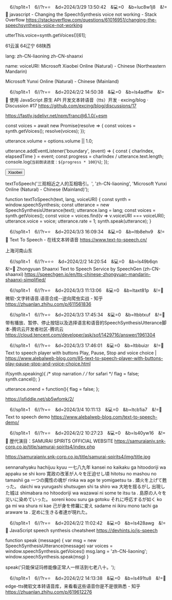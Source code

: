 
　6//sp1it=1　6//?r=⭐　&d=2024/3/29 13:50:42　&💻=0　&b=luc8w1j8　&!=🌸
javascript - Changing the SpeechSynthesis voice not working - Stack Overflow
https://stackoverflow.com/questions/61016951/changing-the-speechsynthesis-voice-not-working

utterThis.voice=synth.getVoices()[61];

61云溪
64辽宁
68陕西

lang:
zh-CN-liaoning
zh-CN-shaanxi

name:
voiceURI:
Microsoft Xiaobei Online (Natural) - Chinese (Northeastern Mandarin)

Microsoft Yunxi Online (Natural) - Chinese (Mainland)

　6//sp1it=1　6//?r=⭐　&d=2024/2/2 14:50:38　&💻=0　&b=ls4adffw　&!=🌸
使用 JavaScript 原生 API 开发文本转语音（tts）开发 · excing/blog · Discussion #17
https://github.com/excing/blog/discussions/17

https://fastly.jsdelivr.net/npm/franc@6.1.0/+esm

const voices = await new Promise(resolve => {
    const voices = synth.getVoices();
    resolve(voices);
  });

utterance.volume = options.volume || 1.0;

utterance.addEventListener('boundary', (event) => {
  const { charIndex, elapsedTime } = event;
  const progress = charIndex / utterance.text.length;
  console.log(`当前朗读进度：${progress * 100}%`);
});

<button onclick="textToSpeech('当鼠标在页面上移动时', 'zh-CN-liaoning', 'Microsoft Xiaobei Online (Natural) - Chinese (Northeastern Mandarin) (zh-CN-liaoning)')">Xiaobei</button>

textToSpeech('三观相近之人的互相吸引。', 'zh-CN-liaoning', 'Microsoft Yunxi Online (Natural) - Chinese (Mainland)');

function textToSpeech(text, lang, voiceURI) {
  const synth = window.speechSynthesis;
  const utterance = new SpeechSynthesisUtterance(text);
  utterance.lang = lang;
  const voices = synth.getVoices();
  const voice = voices.find(v => v.voiceURI === voiceURI);
  utterance.voice = voice;
  utterance.rate = 1;
  synth.speak(utterance);
}

　6//sp1it=1　6//?r=⭐　&d=2024/3/3 16:09:34　&💻=0　&b=ltb8ehv9　&!=🌸
Text To Speech - 在线文本转语音
https://www.text-to-speech.cn/

上海河南山东

　6//sp1it=1　6//?r=⭐⭐　&d=2024/2/2 14:20:54　&💻=0　&b=ls49b6qn　&!=🌸
Zhongyuan Shaanxi Text to Speech Service by SpeechGen (zh-CN-shaanxi)
https://speechgen.io/en/tts-chinese-zhongyuan-mandarin-shaanxi-simplified/

　6//sp1it=1　6//?r=⭐　&d=2024/3/3 11:13:06　&💻=0　&b=ltaxt81p　&!=🌸
微软-文字转语音.语音合成--逆向爬虫实战 - 知乎
https://zhuanlan.zhihu.com/p/611561836

　6//sp1it=1　6//?r=⭐　&d=2024/3/3 17:45:34　&💻=0　&b=ltbbtxuf　&!=🌸
带有播放、暂停、停止按钮以及选择语言和语音的SpeechSynthesisUtterance脚本-腾讯云开发者社区-腾讯云
https://cloud.tencent.com/developer/ask/sof/1429716/answer/1961304

　6//sp1it=1　6//?r=⭐　&d=2024/3/3 17:46:01　&💻=0　&b=ltbbuizr　&!=🌸
Text to speech player with buttons Play, Pause, Stop and voice choice | <alebal web Blog>
https://www.alebalweb-blog.com/85-text-to-speech-player-with-buttons-play-pause-stop-and-voice-choice.html

if(synth.speaking){ /* stop narration */
                /* for safari */
                flag = false;
                synth.cancel();
            }

utterance.onend = function(){
                    flag = false;
                };

https://jsfiddle.net/sb5wfomk/2/

　6//sp1it=1　6//?r=⭐　&d=2024/3/4 10:11:13　&💻=0　&b=ltcb1ia7　&!=🌸
Text to speech demo
https://www.alebalweb-blog.com/text-to-speech-demo/

　6//sp1it=1　6//?r=⭐　&d=2024/2/2 10:27:23　&💻=0　&b=ls40yw16　&!=🌸
歴代演目：SAMURAI SPIRITS OFFICIAL WEBSITE
https://samuraianiv.snk-corp.co.jp/title/samurai-spirits4/index.php

https://samuraianiv.snk-corp.co.jp/title/samurai-spirits4/img/title.jpg

sennanahyaku hachijuu kyuu
一七八九年
kansei no kaikaku ga hitoodoriji wa appaku se shi koro
寛政の改革が人々を圧迫せし頃
hitotsu no mashou no tamashii ga
一つの魔性の魂が
rinka wa age te yomigaetsu ta .
燐火を上げて甦った。
daichi wa yurugashi shutsugen shi ta shiro wa
大地を揺るがし 出現した城は
shimabara no hitoodoriji wa wazawai ni some te itsu ta .
島原の人々を 災いに染めていった。
soreni koou suru ga gotoku
それに呼応するが如く
ko ga mi wa shura ni kae
己が身を修羅に変え
sadame ni ikiru mono tachi ga araware ta .
定めに生きる者達が現れた。

　6//sp1it=1　6//?r=⭐　&d=2024/2/2 11:02:42　&💻=0　&b=ls428awg　&!=🌸
JavaScript speech synthesis cheatsheet
https://devhints.io/js-speech

function speak (message) {
  var msg = new SpeechSynthesisUtterance(message)
  var voices = window.speechSynthesis.getVoices()
  msg.lang = 'zh-CN-liaoning';
  window.speechSynthesis.speak(msg)
}

speak('只能保证玛修能像正常人一样活到七老八十。');

　6//sp1it=1　6//?r=⭐　&d=2024/2/2 14:13:38　&💻=0　&b=ls491tu8　&!=🌸
edge-tts微软文本转语音库，来看看这些语音你是不是很熟悉 - 知乎
https://zhuanlan.zhihu.com/p/619612276
